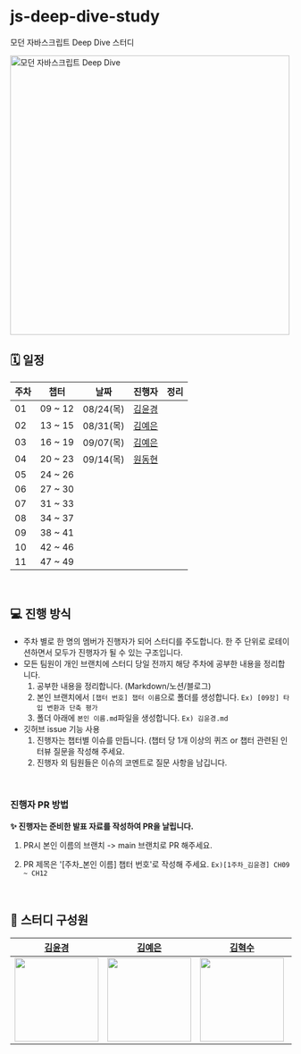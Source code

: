 # js-deep-dive-study

모던 자바스크립트 Deep Dive 스터디

<img class="gImg" src="https://image.yes24.com/goods/92742567/XL" alt="모던 자바스크립트 Deep Dive" border="0" width="500px">

<br>

## 🗓️ 일정

| 주차 | 챕터    | 날짜      | 진행자                                    | 정리 |
| ---- | ------- | --------- | ----------------------------------------- | ---- |
| 01   | 09 ~ 12 | 08/24(목) | [김윤경](https://github.com/Yoonkyoungme) |      |
| 02   | 13 ~ 15 | 08/31(목) | [김예은](https://github.com/kye1115z)     |      |
| 03   | 16 ~ 19 | 09/07(목) | [김예은](https://github.com/kye1115z)     |      |
| 04   | 20 ~ 23 | 09/14(목) | [원동현](https://github.com/Hellol77)     |      |
| 05   | 24 ~ 26 |           |                                           |      |
| 06   | 27 ~ 30 |           |                                           |      |
| 07   | 31 ~ 33 |           |                                           |      |
| 08   | 34 ~ 37 |           |                                           |      |
| 09   | 38 ~ 41 |           |                                           |      |
| 10   | 42 ~ 46 |           |                                           |      |
| 11   | 47 ~ 49 |           |                                           |      |

<br>

## 💻 진행 방식

- 주차 별로 한 명의 멤버가 진행자가 되어 스터디를 주도합니다. 한 주 단위로 로테이션하면서 모두가 진행자가 될 수 있는 구조입니다.
- 모든 팀원이 개인 브랜치에 스터디 당일 전까지 해당 주차에 공부한 내용을 정리합니다.
  1. 공부한 내용을 정리합니다. (Markdown/노션/블로그)
  2. 본인 브랜치에서 `[챕터 번호] 챕터 이름`으로 폴더를 생성합니다. `Ex) [09장] 타입 변환과 단축 평가`
  3. 폴더 아래에 `본인 이름.md`파일을 생성합니다. `Ex) 김윤경.md`
- 깃허브 issue 기능 사용
  1. 진행자는 챕터별 이슈를 만듭니다. (챕터 당 1개 이상의 퀴즈 or 챕터 관련된 인터뷰 질문을 작성해 주세요.
  2. 진행자 외 팀원들은 이슈의 코멘트로 질문 사항을 남깁니다.

<br>

### 진행자 PR 방법

<b> ✨ 진행자는 준비한 발표 자료를 작성하여 PR을 날립니다. </b>

1. PR시 본인 이름의 브랜치 -> main 브랜치로 PR 해주세요.
2. PR 제목은 '[주차_본인 이름] 챕터 번호'로 작성해 주세요. `Ex)[1주차_김윤경] CH09 ~ CH12`

   <br>

## 👤 스터디 구성원

|                                                     [김윤경](https://github.com/Yoonkyoungme)                                                     |                                                       [김예은](https://github.com/kye1115z)                                                       |                                                     [김혁수](https://github.com/Kim-hyeoksu)                                                      |                                                       [원동현](https://github.com/Hellol77)                                                       |
| :-----------------------------------------------------------------------------------------------------------------------------------------------: | :-----------------------------------------------------------------------------------------------------------------------------------------------: | :-----------------------------------------------------------------------------------------------------------------------------------------------: | :-----------------------------------------------------------------------------------------------------------------------------------------------: |
| <img src="https://github.com/Yoonkyoungme/js-deep-dive-study/assets/100656920/6f399366-f5a3-41e4-9de0-680089678600" width="150px" height="150px"> | <img src="https://github.com/Yoonkyoungme/js-deep-dive-study/assets/100656920/e772bd54-98ea-4455-9b5c-8fc879dd22cb" width="150px" height="150px"> | <img src="https://github.com/Yoonkyoungme/js-deep-dive-study/assets/100656920/8f5a483e-05f9-438c-8b6f-bb8660579682" width="150px" height="150px"> | <img src="https://github.com/Yoonkyoungme/js-deep-dive-study/assets/100656920/26861eed-0cf3-48c7-8005-5759d38bfc62" width="150px" height="150px"> |
